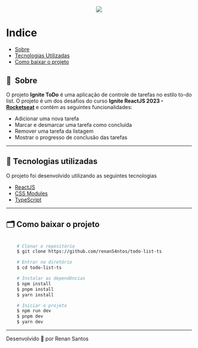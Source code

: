 <h1 align="center">
    <img src="https://ik.imagekit.io/r1fzu0agz/cover_todo_list.png">
</h1>

# Indice

- [Sobre](#-sobre)
- [Tecnologias Utilizadas](#-tecnologias-utilizadas)
- [Como baixar o projeto](#-como-baixar-o-projeto)

## 🔖&nbsp; Sobre

O projeto **Ignite ToDo** é uma aplicação de controle de tarefas no estilo to-do list. O projeto é um dos desafios do curso **Ignite ReactJS 2023 - [Rocketseat](https://app.rocketseat.com.br/)** e contém as seguintes funcionalidades:
- Adicionar uma nova tarefa
- Marcar e desmarcar uma tarefa como concluída
- Remover uma tarefa da listagem
- Mostrar o progresso de conclusão das tarefas

---

## 🚀 Tecnologias utilizadas

O projeto foi desenvolvido utilizando as seguintes tecnologias

- [ReactJS](https://reactjs.org)
- [CSS Modules](https://github.com/css-modules/css-modules)
- [TypeScript](https://www.typescriptlang.org/)

---

## 🗂 Como baixar o projeto

```bash

    # Clonar o repositório
    $ git clone https://github.com/renanS4ntos/todo-list-ts

    # Entrar no diretório
    $ cd todo-list-ts

    # Instalar as dependências
    $ npm install
    $ pnpm install
    $ yarn install

    # Iniciar o projeto
    $ npm run dev
    $ pnpm dev
    $ yarn dev
```

---

Desenvolvido 💜 por Renan Santos